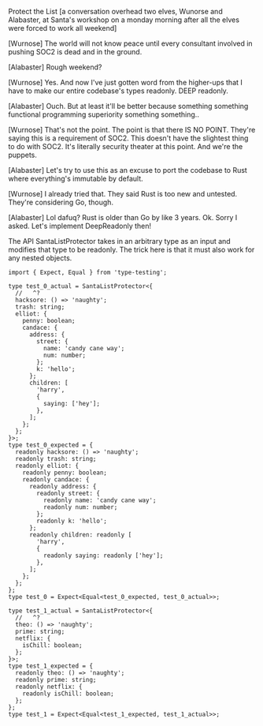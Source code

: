 Protect the List
[a conversation overhead two elves, Wunorse and Alabaster, at Santa's workshop on a monday morning after all the elves were forced to work all weekend]

[Wurnose] The world will not know peace until every consultant involved in pushing SOC2 is dead and in the ground.

[Alabaster] Rough weekend?

[Wurnose] Yes. And now I've just gotten word from the higher-ups that I have to make our entire codebase's types readonly. DEEP readonly.

[Alabaster] Ouch. But at least it'll be better because something something functional programming superiority something something..

[Wurnose] That's not the point. The point is that there IS NO POINT. They're saying this is a requirement of SOC2. This doesn't have the slightest thing to do with SOC2. It's literally security theater at this point. And we're the puppets.

[Alabaster] Let's try to use this as an excuse to port the codebase to Rust where everything's immutable by default.

[Wurnose] I already tried that. They said Rust is too new and untested. They're considering Go, though.

[Alabaster] Lol dafuq? Rust is older than Go by like 3 years. Ok. Sorry I asked. Let's implement DeepReadonly then!

The API
SantaListProtector takes in an arbitrary type as an input and modifies that type to be readonly. The trick here is that it must also work for any nested objects.

```
import { Expect, Equal } from 'type-testing';

type test_0_actual = SantaListProtector<{
  //   ^?
  hacksore: () => 'naughty';
  trash: string;
  elliot: {
    penny: boolean;
    candace: {
      address: {
        street: {
          name: 'candy cane way';
          num: number;
        };
        k: 'hello';
      };
      children: [
        'harry',
        {
          saying: ['hey'];
        },
      ];
    };
  };
}>;
type test_0_expected = {
  readonly hacksore: () => 'naughty';
  readonly trash: string;
  readonly elliot: {
    readonly penny: boolean;
    readonly candace: {
      readonly address: {
        readonly street: {
          readonly name: 'candy cane way';
          readonly num: number;
        };
        readonly k: 'hello';
      };
      readonly children: readonly [
        'harry',
        {
          readonly saying: readonly ['hey'];
        },
      ];
    };
  };
};
type test_0 = Expect<Equal<test_0_expected, test_0_actual>>;

type test_1_actual = SantaListProtector<{
  //   ^?
  theo: () => 'naughty';
  prime: string;
  netflix: {
    isChill: boolean;
  };
}>;
type test_1_expected = {
  readonly theo: () => 'naughty';
  readonly prime: string;
  readonly netflix: {
    readonly isChill: boolean;
  };
};
type test_1 = Expect<Equal<test_1_expected, test_1_actual>>;

```